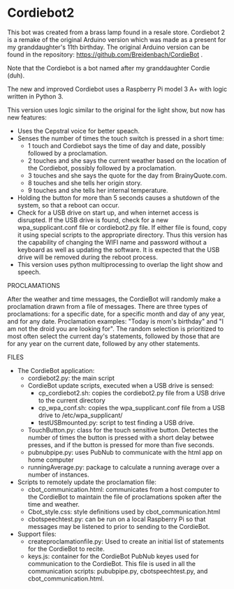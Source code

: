 # Cordiebot2
This bot was created from a brass lamp found in a resale store. Cordiebot 2 is a remake of the original Arduino version which was made as a present for my granddaughter's 11th birthday. The original Arduino version can be found in the repository: https://github.com/Breidenbach/CordieBot .

Note that the Cordiebot is a bot named after my granddaughter Cordie (duh).

The new and improved Cordiebot uses a Raspberry Pi model 3 A+ with logic written in Python 3.

This version uses logic similar to the original for the light show, but now has new features:
- Uses the Cepstral voice for better speach.
- Senses the number of times the touch switch is pressed in a short time:
  -  1 touch and Cordiebot says the time of day and date, possibly followed by a proclamation.
  -  2 touches and she says the current weather based on the location of the Cordiebot, possibly followed by a proclamation.
  -  3 touches and she says the quote for the day from BrainyQuote.com.
  -  8 touches and she tells her origin story.
  -  9 touches and she tells her internal temperature.
- Holding the button for more than 5 seconds causes a shutdown of the system, so that a reboot can occur.
- Check for a USB drive on start up, and when internet access is disrupted.  If the USB drive is found, check for a new wpa_supplicant.conf file or cordiebot2.py file.  If either file is found, copy it using special scripts to the appropriate directory. Thus this version has the capability of changing the WIFI name and password without a keyboard as well as updating the software.  It is expected that the USB drive will be removed during the reboot process.
- This version uses python multiprocessing to overlap the light show and speech.

PROCLAMATIONS

After the weather and time messages, the CordieBot will randomly make a proclamation drawn from a file of messages.  There are three types of proclamations:  for a specific date, for a specific month and day of any year, and for any date.  Proclamation examples:  "Today is mom's birthday" and "I am not the droid you are looking for".  The random selection is prioritized to most often select the current day's statements, followed by those that are for any year on the current date, followed by any other statements.

FILES

- The CordieBot application:
  - cordiebot2.py: the main script
  - CordieBot update scripts, executed when a USB drive is sensed:
    - cp_cordiebot2.sh: copies the cordiebot2.py file from a USB drive to the current directory
    - cp_wpa_conf.sh: copies the wpa_supplicant.conf file from a USB drive to /etc/wpa_supplicant/
    - testUSBmounted.py: script to test finding a USB drive.
  - TouchButton.py: class for the touch sensitive button.  Detectes the number of times the button is pressed with a short delay betwee presses, and if the button is pressed for more than five seconds.
  - pubnubpipe.py:  uses PubNub to communicate with the html app on home computer
  - runningAverage.py:  package to calculate a running average over a number of instances.
- Scripts to remotely update the proclamation file:
  - cbot_communication.html:  communicates from a host computer to the CordieBot to maintain the file of proclamations spoken after the time and weather.
  - Cbot_style.css:  style definitions used by cbot_communication.html
  - cbotspeechtest.py:  can be run on a local Raspberry Pi so that messages may be listened to prior to sending to the CordieBot.
- Support files:
  - createproclamationfile.py:  Used to create an initial list of statements for the CordieBot to recite.
  - keys.js:  container for the CordieBot PubNub keyes used for communication to the CordieBot.  This file is used in all the communication scripts:  pububpipe.py, cbotspeechtest.py, and cbot_communication.html.
